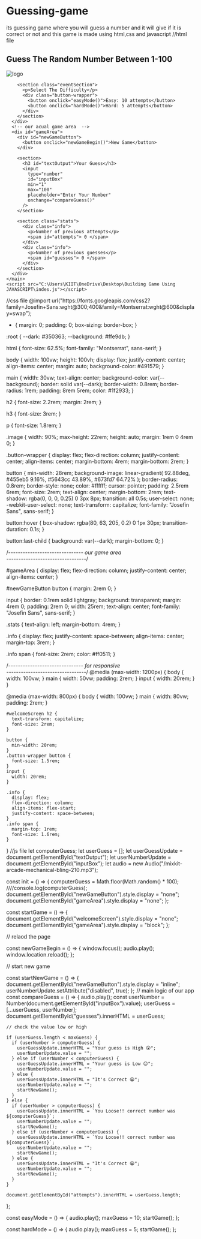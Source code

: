 # Guessing-game
 its guessing game where you will guess a number and it will give if it is correct or not and this game is made using html,css and javascript
 //html file
<!DOCTYPE html>
<html lang="en">
  <head>
    <meta charset="UTF-8" />
    <meta http-equiv="X-UA-Compatible" content="IE=edge" />
    <meta name="viewport" content="width=device-width, initial-scale=1.0" />
    <link rel="stylesheet" href="C:\Users\KIIT\OneDrive\Desktop\Building Game Using JAVASCRIPT\stylw.css" />
    <title>Document</title>
  </head>
  <body onload="init()">
    <main>
      <div id="welcomeScreen">
        <h2>Guess The Random Number Between 1-100</h2>
        <img class="image" src="game_logo.png" alt="logo" />

        <section class="eventSection">
          <p>Select The Difficulty</p>
          <div class="button-wrapper">
            <button onclick="easyMode()">Easy: 10 attempts</button>
            <button onclick="hardMode()">Hard: 5 attempts</button>
          </div>
        </section>
      </div>
      <!-- our acual game area  -->
      <div id="gameArea">
        <div id="newGameButton">
          <button onclick="newGameBegin()">New Game</button>
        </div>

        <section>
          <h3 id="textOutput">Your Guess</h3>
          <input
            type="number"
            id="inputBox"
            min="1"
            max="100"
            placeholder="Enter Your Number"
            onchange="compareGuess()"
          />
        </section>

        <section class="stats">
          <div class="info">
            <p>Number of previous attempts</p>
            <span id="attempts"> 0 </span>
          </div>
          <div class="info">
            <p>Number of previous guesses</p>
            <span id="guesses"> 0 </span>
          </div>
        </section>
      </div>
    </main>
    <script src="C:\Users\KIIT\OneDrive\Desktop\Building Game Using JAVASCRIPT\indes.js"></script>
  </body>
</html>
//css file
 @import url("https://fonts.googleapis.com/css2?family=Josefin+Sans:wght@300;400&family=Montserrat:wght@600&display=swap");

* {
  margin: 0;
  padding: 0;
  box-sizing: border-box;
}

:root {
  --dark: #350363;
  --background: #ffe9db;
}

html {
  font-size: 62.5%;
  font-family: "Montserrat", sans-serif;
}

body {
  width: 100vw;
  height: 100vh;
  display: flex;
  justify-content: center;
  align-items: center;
  margin: auto;
  background-color: #491579;
}

main {
  width: 30vw;
  text-align: center;
  background-color: var(--background);
  border: solid var(--dark);
  border-width: 0.8rem;
  border-radius: 1rem;
  padding: 8rem 5rem;
  color: #1f2933;
}

h2 {
  font-size: 2.2rem;
  margin: 2rem;
}

h3 {
  font-size: 3rem;
}

p {
  font-size: 1.8rem;
}

.image {
  width: 90%;
  max-height: 22rem;
  height: auto;
  margin: 1rem 0 4rem 0;
}

.button-wrapper {
  display: flex;
  flex-direction: column;
  justify-content: center;
  align-items: center;
  margin-bottom: 4rem;
  margin-bottom: 2rem;
}

button {
  min-width: 28rem;
  background-image: linear-gradient(
    92.88deg,
    #455eb5 9.16%,
    #5643cc 43.89%,
    #673fd7 64.72%
  );
  border-radius: 0.8rem;
  border-style: none;
  color: #ffffff;
  cursor: pointer;
  padding: 2.5rem 6rem;
  font-size: 2rem;
  text-align: center;
  margin-bottom: 2rem;
  text-shadow: rgba(0, 0, 0, 0.25) 0 3px 8px;
  transition: all 0.5s;
  user-select: none;
  -webkit-user-select: none;
  text-transform: capitalize;
  font-family: "Josefin Sans", sans-serif;
}

button:hover {
  box-shadow: rgba(80, 63, 205, 0.2) 0 1px 30px;
  transition-duration: 0.1s;
}

button:last-child {
  background: var(--dark);
  margin-bottom: 0;
}


/*-------------------------------
 our game area   
 ---------------------------------*/

#gameArea {
  display: flex;
  flex-direction: column;
  justify-content: center;
  align-items: center;
}

#newGameButton button {
  margin: 2rem 0;
}

input {
  border: 0.1rem solid lightgray;
  background: transparent;
  margin: 4rem 0;
  padding: 2rem 0;
  width: 25rem;
  text-align: center;
  font-family: "Josefin Sans", sans-serif;
}

.stats {
  text-align: left;
  margin-bottom: 4rem;
}

.info {
  display: flex;
  justify-content: space-between;
  align-items: center;
  margin-top: 3rem;
}

.info span {
  font-size: 2rem;
  color: #ff0511;
}

/*-------------------------------
 for responsive  
 ---------------------------------*/
 @media (max-width: 1200px) {
    body {
      width: 100vw;
    }
    main {
      width: 50vw;
      padding: 2rem;
    }
    input {
      width: 20rem;
    }
  }
  
  @media (max-width: 800px) {
    body {
      width: 100vw;
    }
    main {
      width: 80vw;
      padding: 2rem;
    }
  
    #welcomeScreen h2 {
      text-transform: capitalize;
      font-size: 2rem;
    }
  
    button {
      min-width: 20rem;
    }
    .button-wrapper button {
      font-size: 1.5rem;
    }
    input {
      width: 20rem;
    }
  
    .info {
      display: flex;
      flex-direction: column;
      align-items: flex-start;
      justify-content: space-between;
    }
    .info span {
      margin-top: 1rem;
      font-size: 1.6rem;
    }
  }
  //js file
  let computerGuess;
let userGuess = [];
let userGuessUpdate = document.getElementById("textOutput");
let userNumberUpdate = document.getElementById("inputBox");
let audio = new Audio("/mixkit-arcade-mechanical-bling-210.mp3");

const init = () => {
  computerGuess = Math.floor(Math.random() * 100);
  ////console.log(computerGuess);
  document.getElementById("newGameButton").style.display = "none";
  document.getElementById("gameArea").style.display = "none";
};

const startGame = () => {
  document.getElementById("welcomeScreen").style.display = "none";
  document.getElementById("gameArea").style.display = "block";
};

// relaod the page

const newGameBegin = () => {
  window.focus();
  audio.play();
  window.location.reload();
};

// start new game

const startNewGame = () => {
  document.getElementById("newGameButton").style.display = "inline";
  userNumberUpdate.setAttribute("disabled", true);
}; 
// main logic of our app
const compareGuess = () => {
    audio.play();
    const userNumber = Number(document.getElementById("inputBox").value);
    userGuess = [...userGuess, userNumber];
    document.getElementById("guesses").innerHTML = userGuess;
  
    // check the value low or high
  
    if (userGuess.length < maxGuess) {
      if (userNumber > computerGuess) {
        userGuessUpdate.innerHTML = "Your guess is High 😲";
        userNumberUpdate.value = "";
      } else if (userNumber < computerGuess) {
        userGuessUpdate.innerHTML = "Your guess is Low 😌";
        userNumberUpdate.value = "";
      } else {
        userGuessUpdate.innerHTML = "It's Correct 😀";
        userNumberUpdate.value = "";
        startNewGame();
      }
    } else {
      if (userNumber > computerGuess) {
        userGuessUpdate.innerHTML = `You Loose!! correct number was ${computerGuess}`;
        userNumberUpdate.value = "";
        startNewGame();
      } else if (userNumber < computerGuess) {
        userGuessUpdate.innerHTML = `You Loose!! correct number was ${computerGuess}`;
        userNumberUpdate.value = "";
        startNewGame();
      } else {
        userGuessUpdate.innerHTML = "It's Correct 😀";
        userNumberUpdate.value = "";
        startNewGame();
      }
    }
  
    document.getElementById("attempts").innerHTML = userGuess.length;
  };
  
  const easyMode = () => {
    audio.play();
    maxGuess = 10;
    startGame();
  };
  
  const hardMode = () => {
    audio.play();
    maxGuess = 5;
    startGame();
  }; 
